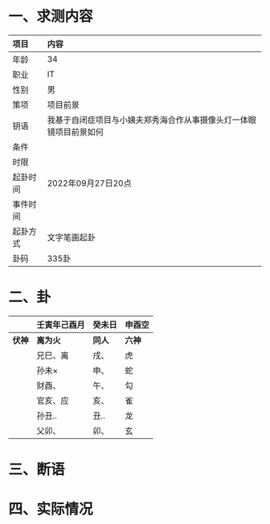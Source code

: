 # 一、求测内容
|项目|内容|
|:-|:-|
|年龄|34|
|职业|IT|
|性别|男|
|策项|项目前景|
|钥语|我基于自闭症项目与小姨夫郑秀海合作从事摄像头灯一体眼镜项目前景如何|
|条件||
|时限||
|起卦时间|2022年09月27日20点|
|事件时间||
|起卦方式|文字笔画起卦|
|卦码|335卦|

# 二、卦
||壬寅年己酉月|癸未日|申酉空|
|:-|:-|:-|:-|
|**伏神**|**离为火**|**同人**|**六神**|
||兄巳、离|戌、|虎|
||孙未×|申、|蛇|
||财酉、|午、|勾|
||官亥、应|亥、|雀|
||孙丑..|丑..|龙|
||父卯、|卯、|玄|


# 三、断语

# 四、实际情况